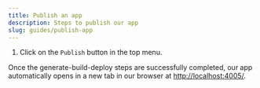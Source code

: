 ```yaml
---
title: Publish an app
description: Steps to publish our app
slug: guides/publish-app
---
```


1. Click on the `Publish` button in the top menu. 

Once the generate-build-deploy steps are successfully completed, our app automatically opens in a new tab in our browser at [http://localhost:4005/](http://localhost:4005/).